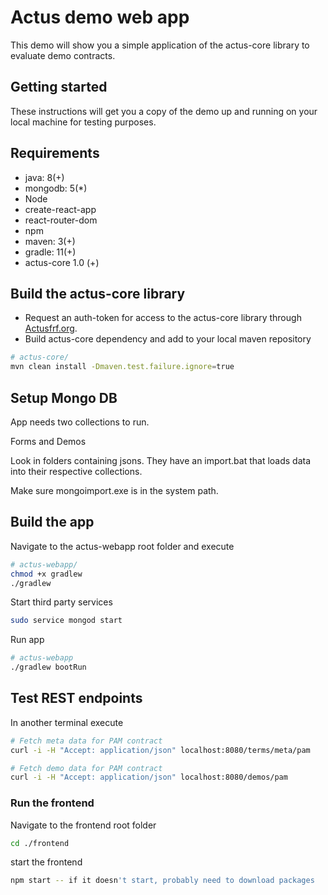 # Actus demo web app
This demo will show you a simple application of the actus-core library to evaluate demo contracts.

## Getting started
These instructions will get you a copy of the demo up and running on your local machine for testing purposes.

## Requirements

* java: 8(+)
* mongodb: 5(*)
* Node
* create-react-app
* react-router-dom
* npm
* maven: 3(+)
* gradle: 11(+)
* actus-core 1.0 (+)


## Build the actus-core library

* Request an auth-token for access to the actus-core library through [Actusfrf.org](https://www.actusfrf.org/developers).
* Build actus-core dependency and add to your local maven repository

```sh
# actus-core/
mvn clean install -Dmaven.test.failure.ignore=true
```

## Setup Mongo DB

App needs two collections to run. 

Forms and Demos

Look in folders containing jsons. They have an import.bat that loads data into their respective collections. 

Make sure mongoimport.exe is in the system path.



## Build the app

Navigate to the actus-webapp root folder and execute

```sh
# actus-webapp/
chmod +x gradlew
./gradlew
```

Start third party services

```sh
sudo service mongod start
```

Run app

```sh
# actus-webapp
./gradlew bootRun
```


## Test REST endpoints

In another terminal execute

```sh
# Fetch meta data for PAM contract
curl -i -H "Accept: application/json" localhost:8080/terms/meta/pam
```

```sh
# Fetch demo data for PAM contract
curl -i -H "Accept: application/json" localhost:8080/demos/pam
```

### Run the frontend

Navigate to the frontend root folder 

```sh
cd ./frontend
```

start the frontend

```sh
npm start -- if it doesn't start, probably need to download packages
```

